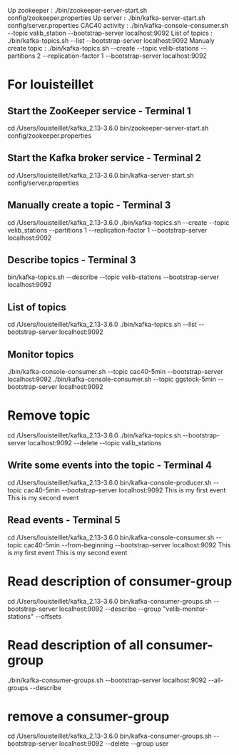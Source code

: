 Up zookeeper : ./bin/zookeeper-server-start.sh config/zookeeper.properties
Up server : ./bin/kafka-server-start.sh config/server.properties
CAC40 activity : ./bin/kafka-console-consumer.sh --topic valib_station --bootstrap-server localhost:9092
List of topics : ./bin/kafka-topics.sh --list --bootstrap-server localhost:9092
Manualy create topic : ./bin/kafka-topics.sh --create --topic velib-stations --partitions 2 --replication-factor 1 --bootstrap-server localhost:9092


# For louisteillet


## Start the ZooKeeper service - Terminal 1
cd /Users/louisteillet/kafka_2.13-3.6.0
bin/zookeeper-server-start.sh config/zookeeper.properties

## Start the Kafka broker service  - Terminal 2
cd /Users/louisteillet/kafka_2.13-3.6.0
bin/kafka-server-start.sh config/server.properties

## Manually create a topic - Terminal 3
cd /Users/louisteillet/kafka_2.13-3.6.0
./bin/kafka-topics.sh --create --topic velib_stations --partitions 1 --replication-factor 1 --bootstrap-server localhost:9092

## Describe topics - Terminal 3
bin/kafka-topics.sh --describe --topic velib-stations --bootstrap-server localhost:9092

## List of topics
cd /Users/louisteillet/kafka_2.13-3.6.0
./bin/kafka-topics.sh --list --bootstrap-server localhost:9092

## Monitor topics
./bin/kafka-console-consumer.sh --topic cac40-5min --bootstrap-server localhost:9092
./bin/kafka-console-consumer.sh --topic ggstock-5min --bootstrap-server localhost:9092

# Remove topic
cd /Users/louisteillet/kafka_2.13-3.6.0
./bin/kafka-topics.sh --bootstrap-server localhost:9092 --delete --topic valib_stations

## Write some events into the topic - Terminal 4
cd /Users/louisteillet/kafka_2.13-3.6.0
bin/kafka-console-producer.sh --topic cac40-5min  --bootstrap-server localhost:9092
This is my first event
This is my second event

## Read events - Terminal 5
cd /Users/louisteillet/kafka_2.13-3.6.0
bin/kafka-console-consumer.sh --topic cac40-5min --from-beginning --bootstrap-server localhost:9092
This is my first event
This is my second event

# Read description of consumer-group
cd /Users/louisteillet/kafka_2.13-3.6.0
bin/kafka-consumer-groups.sh --bootstrap-server localhost:9092 --describe --group "velib-monitor-stations"  --offsets

# Read description of all consumer-group
./bin/kafka-consumer-groups.sh --bootstrap-server localhost:9092 --all-groups --describe

# remove a consumer-group
cd /Users/louisteillet/kafka_2.13-3.6.0
bin/kafka-consumer-groups.sh --bootstrap-server localhost:9092 --delete --group user

